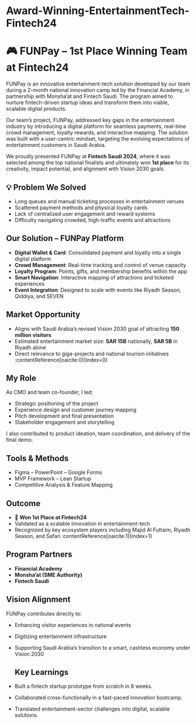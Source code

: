 # Award-Winning-EntertainmentTech-Fintech24
# 🎮 FUNPay – 1st Place Winning Team at Fintech24

FUNPay is an innovative entertainment-tech solution developed by our team during a 2-month national innovation camp led by the Financial Academy, in partnership with Monsha’at and Fintech Saudi. The program aimed to nurture fintech-driven startup ideas and transform them into viable, scalable digital products.

Our team’s project, FUNPay, addressed key gaps in the entertainment industry by introducing a digital platform for seamless payments, real-time crowd management, loyalty rewards, and interactive mapping. The solution was built with a user-centric mindset, targeting the evolving expectations of entertainment customers in Saudi Arabia.

We proudly presented FUNPay at **Fintech Saudi 2024**, where it was selected among the top national finalists and ultimately won **1st place** for its creativity, impact potential, and alignment with Vision 2030 goals.

## 💡 Problem We Solved

- Long queues and manual ticketing processes in entertainment venues  
- Scattered payment methods and physical loyalty cards  
- Lack of centralized user engagement and reward systems  
- Difficulty navigating crowded, high-traffic events and attractions

## Our Solution – FUNPay Platform

- **Digital Wallet & Card**: Consolidated payment and loyalty into a single digital platform  
- **Crowd Management**: Real-time tracking and control of venue capacity  
- **Loyalty Program**: Points, gifts, and membership benefits within the app  
- **Smart Navigation**: Interactive mapping of attractions and ticketed experiences  
- **Event Integration**: Designed to scale with events like Riyadh Season, Qiddiya, and SEVEN


## Market Opportunity

- Aligns with Saudi Arabia’s revised Vision 2030 goal of attracting **150 million visitors**  
- Estimated entertainment market size: **SAR 15B** nationally, **SAR 5B** in Riyadh alone  
- Direct relevance to giga-projects and national tourism initiatives :contentReference[oaicite:0]{index=0}
  
## My Role

As CMO and team co-founder, I led:
- Strategic positioning of the project  
- Experience design and customer journey mapping  
- Pitch development and final presentation  
- Stakeholder engagement and storytelling

I also contributed to product ideation, team coordination, and delivery of the final demo.

## Tools & Methods

- Figma – PowerPoint – Google Forms  
- MVP Framework – Lean Startup  
- Competitive Analysis & Feature Mapping

## Outcome

- 🥇 **Won 1st Place at Fintech24**  
- Validated as a scalable innovation in entertainment-tech  
- Recognized by key ecosystem players including Majid Al Futtaim, Riyadh Season, and Safari :contentReference[oaicite:1]{index=1}

## Program Partners

-  **Financial Academy**  
-  **Monsha’at (SME Authority)**  
-  **Fintech Saudi**

## Vision Alignment

FUNPay contributes directly to:
- Enhancing visitor experiences in national events  
- Digitizing entertainment infrastructure  
- Supporting Saudi Arabia’s transition to a smart, cashless economy under Vision 2030
  
  ## Key Learnings
- Built a fintech startup prototype from scratch in 8 weeks.
- Collaborated cross-functionally in a fast-paced innovation bootcamp.
- Translated entertainment-sector challenges into digital, scalable solutions.
